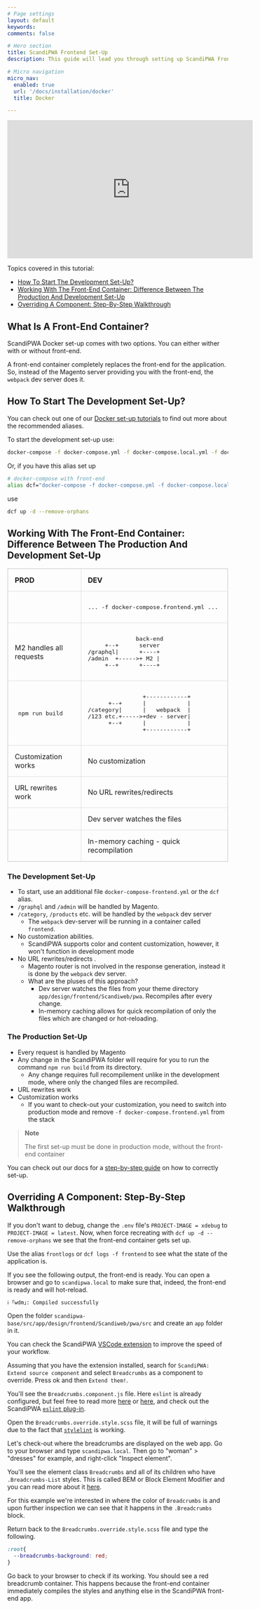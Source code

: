 ```yaml
---
# Page settings
layout: default
keywords:
comments: false

# Hero section
title: ScandiPWA Frontend Set-Up
description: This guide will lead you through setting up ScandiPWA Frontend

# Micro navigation
micro_nav:
  enabled: true
  url: '/docs/installation/docker'
  title: Docker

---
```

<div class="video">
    <iframe width="560" height="315" src="https://www.youtube.com/embed/TqJw883qvrA" frameborder="0" allow="accelerometer; autoplay; encrypted-media; gyroscope; picture-in-picture" allowfullscreen></iframe>
</div>

Topics covered in this tutorial:
- [How To Start The Development Set-Up?](#how-to-start-the-development-set-up)
- [Working With The Front-End Container: Difference Between The Production And Development Set-Up](#working-with-the-front-end-container-difference-between-the-production-and-development-set-up)
- [Overriding A Component: Step-By-Step Walkthrough](#overriding-a-component-step-by-step-walkthrough)

## What Is A Front-End Container?
ScandiPWA Docker set-up comes with two options. You can either wither with or without front-end.

A front-end container completely replaces the front-end for the application. So, instead of the Magento server providing you with the front-end, the `webpack` dev server does it.

## How To Start The Development Set-Up?
You can check out one of our [Docker set-up tutorials](https://docs.scandipwa.com/docs/linux.html) to find out more about the recommended aliases.

To start the development set-up use:
```bash
docker-compose -f docker-compose.yml -f docker-compose.local.yml -f docker-compose.ssl.yml -f docker-compose.frontend.yml up -d --remove-orphans
```

Or, if you have this alias set up
```bash
# docker-compose with front-end
alias dcf="docker-compose -f docker-compose.yml -f docker-compose.local.yml -f docker-compose.ssl.yml -f docker-compose.frontend.yml"
```
use
```bash
dcf up -d --remove-orphans
```

## Working With The Front-End Container: Difference Between The Production And Development Set-Up


<style>
table, td, th {  
  border: 1px solid #ddd;
  text-align: left;
}

table {
  border-collapse: collapse;
  width: 100%;
}

th, td {
  padding: 15px;
}
</style>


<table>
<tr><th>PROD</th><th>DEV</th></tr>
<tr>
<td></td>
<td><pre>... -f docker-compose.frontend.yml ...</td>
</tr>
<tr>
<td>M2 handles all requests</td>
<td><pre>
              back-end
     +--+      server
/graphql|      +----+
/admin  +----->+ M2 |
     +--+      +----+
</td>
</tr>
<tr>
<td><pre> npm run build </td>
<td><pre>
                +------------+
      +--+      |            |
/category|      |   webpack  |
/123 etc.+----->+dev - server|
      +--+      |            |
                +------------+
</td>
</tr>
<tr>
<td>Customization works</td>
<td>No customization</td>
</tr>
<tr>
<td>URL rewrites work</td>
<td>No URL rewrites/redirects</td>
</tr>
<tr>
<td></td>
<td>Dev server watches the files</td>
</tr>
<tr>
<td></td>
<td>In-memory caching - quick recompilation</td>
</tr>
</table>

### The Development Set-Up
- To start, use an additional file `docker-compose-frontend.yml` or the `dcf` alias.
- `/graphql` and `/admin` will be handled by Magento.
- `/category`, `/products` etc. will be handled by the `webpack` dev server
    - The `webpack` dev-server will be running in a container called `frontend`.
- No customization abilities.
    - ScandiPWA supports color and content customization, however, it won't function in development mode
- No URL rewrites/redirects .
    - Magento router is not involved in the response generation, instead it is done by the `webpack` dev server.
    - What are the pluses of this approach?
        - Dev server watches the files from your theme directory `app/design/frontend/Scandiweb/pwa`. Recompiles after every change.
        - In-memory caching allows for quick recompilation of only the files which are changed or hot-reloading.

### The Production Set-Up
- Every request is handled by Magento
- Any change in the ScandiPWA folder will require for you to run the command `npm run build` from its directory.
    - Any change requires full recompilement unlike in the development mode, where only the changed files are recompiled.
- URL rewrites work
- Customization works
    - If you want to check-out your customization, you need to switch into production mode and remove `-f docker-compose.frontend.yml` from the stack

> **Note**
>
> The first set-up must be done in production mode, without the front-end container

You can check out our docs for a [step-by-step guide](https://docs.scandipwa.com/docs/linux.html) on how to correctly set-up.

## Overriding A Component: Step-By-Step Walkthrough
If you don't want to debug, change the `.env` file's `PROJECT-IMAGE = xdebug` to `PROJECT-IMAGE = latest`.
Now, when force recreating with `dcf up -d --remove-orphans` we see that the front-end container gets set up.

Use the alias `frontlogs` or `dcf logs -f frontend` to see what the state of the application is.

If you see the following output, the front-end is ready. You can open a browser and go to `scandipwa.local` to make sure that, indeed, the front-end is ready and will hot-reload.
```bash
ℹ ｢wdm｣: Compiled successfully
```
Open the folder `scandipwa-base/src/app/design/frontend/Scandiweb/pwa/src` and create an `app` folder in it. 

You can check the ScandiPWA [VSCode extension](https://github.com/scandipwa/scandipwa-development-toolkit) to improve the speed of your workflow.

Assuming that you have the extension installed, search for `ScandiPWA: Extend source component` and select `Breadcrumbs` as a component to override. Press ok and then `Extend them!`.

You'll see the `Breadcrumbs.component.js` file. Here `eslint` is already configured, but feel free to read more [here](https://eslint.org/docs/2.0.0/user-guide/configuring) or [here](https://medium.com/progressivewebapps/scandipwa-updates-august-11-issue-58-f97853034ebe), and check out the ScandiPWA [`eslint` plug-in](https://github.com/scandipwa/eslint).

Open the `Breadcrumbs.override.style.scss` file, it will be full of warnings due to the fact that [`stylelint`](https://stylelint.io/) is working.

Let's check-out where the breadcrumbs are displayed on the web app. Go to your browser and type `scandipwa.local`. Then go to "woman" > "dresses" for example, and right-click "Inspect element".

You'll see the element class `Breadcrumbs` and all of its children who have `.Breadcrumbs-List` styles. This is called BEM or Block Element Modifier and you can read more about it [here](http://getbem.com/introduction/).

For this example we're interested in where the color of `Breadcrumbs` is and upon further inspection we can see that it happens in the `.Breadcrumbs` block. 

Return back to the `Breadcrumbs.override.style.scss` file and type the following.
```scss
:root{
  --breadcrumbs-background: red;
}
```
Go back to your browser to check if its working. You should see a red breadcrumb container. This happens because the front-end container immediately compiles the styles and anything else in the ScandiPWA front-end app.
